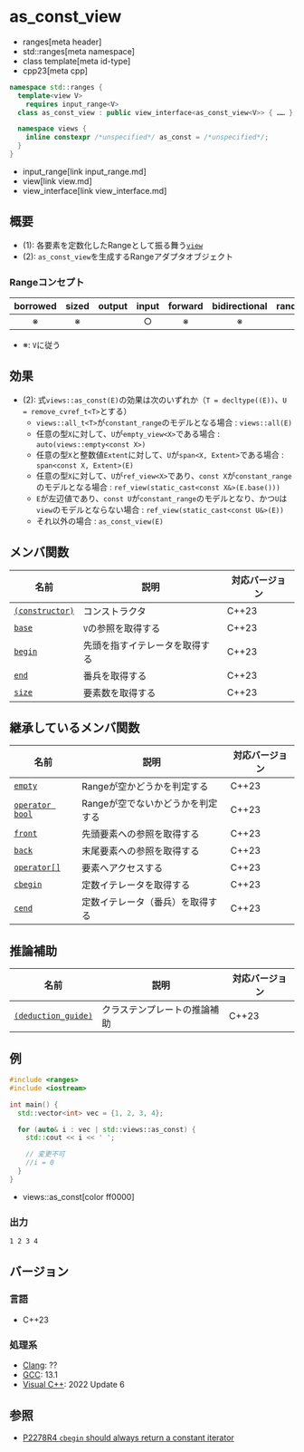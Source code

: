 # as_const_view
* ranges[meta header]
* std::ranges[meta namespace]
* class template[meta id-type]
* cpp23[meta cpp]

```cpp
namespace std::ranges {
  template<view V>
    requires input_range<V>
  class as_const_view : public view_interface<as_const_view<V>> { …… }; // (1)

  namespace views {
    inline constexpr /*unspecified*/ as_const = /*unspecified*/;        // (2)
  }
}
```
* input_range[link input_range.md]
* view[link view.md]
* view_interface[link view_interface.md]

## 概要
- (1): 各要素を定数化したRangeとして振る舞う[`view`](view.md)
- (2): `as_const_view`を生成するRangeアダプタオブジェクト

### Rangeコンセプト

| borrowed | sized | output | input | forward | bidirectional | random_access | contiguous | common | viewable | view |
|:--------:|:-----:|:------:|:-----:|:-------:|:-------------:|:-------------:|:----------:|:------:|:--------:|:----:|
| ※        | ※     |        | ○     | ※       | ※             | ※             | ※          | ※      | ○        | ○    |

- ※: `V`に従う

## 効果

- (2): 式`views::as_const(E)`の効果は次のいずれか（`T = decltype((E))`、`U = remove_cvref_t<T>`とする）
    - `views::all_t<T>`が`constant_range`のモデルとなる場合 : `views::all(E)`
    - 任意の型`X`に対して、`U`が`empty_view<X>`である場合 : `auto(views::empty<const X>)`
    - 任意の型`X`と整数値`Extent`に対して、`U`が`span<X, Extent>`である場合 : `span<const X, Extent>(E)`
    - 任意の型`X`に対して、`U`が`ref_view<X>`であり、`const X`が`constant_range`のモデルとなる場合 : `ref_view(static_cast<const X&>(E.base()))`
    - `E`が左辺値であり、`const U`が`constant_range`のモデルとなり、かつ`U`は`view`のモデルとならない場合 : `ref_view(static_cast<const U&>(E))`
    - それ以外の場合 : `as_const_view(E)`

## メンバ関数

| 名前                                             | 説明                             | 対応バージョン |
|--------------------------------------------------|----------------------------------|----------------|
| [`(constructor)`](as_const_view/op_constructor.md)  | コンストラクタ                   | C++23          |
| [`base`](as_const_view/base.md)                     | `V`の参照を取得する              | C++23          |
| [`begin`](as_const_view/begin.md.nolink)                   | 先頭を指すイテレータを取得する   | C++23          |
| [`end`](as_const_view/end.md.nolink)                       | 番兵を取得する                   | C++23          |
| [`size`](as_const_view/size.md.nolink)                     | 要素数を取得する                 | C++23          |

## 継承しているメンバ関数

| 名前                                         | 説明                              | 対応バージョン |
|----------------------------------------------|----------------------------------|----------------|
| [`empty`](view_interface/empty.md)           | Rangeが空かどうかを判定する         | C++23          |
| [`operator bool`](view_interface/op_bool.md) | Rangeが空でないかどうかを判定する    | C++23          |
| [`front`](view_interface/front.md)           | 先頭要素への参照を取得する           | C++23          |
| [`back`](view_interface/back.md)             | 末尾要素への参照を取得する           | C++23          |
| [`operator[]`](view_interface/op_at.md)      | 要素へアクセスする                  | C++23          |
| [`cbegin`](view_interface/cbegin.md)         | 定数イテレータを取得する             | C++23          |
| [`cend`](view_interface/cend.md)             | 定数イテレータ（番兵）を取得する      | C++23          |

## 推論補助

| 名前                                                  | 説明                         | 対応バージョン |
|-------------------------------------------------------|------------------------------|----------------|
| [`(deduction_guide)`](as_const_view/op_deduction_guide.md.nolink) | クラステンプレートの推論補助 | C++23          |

## 例
```cpp example
#include <ranges>
#include <iostream>

int main() {
  std::vector<int> vec = {1, 2, 3, 4};

  for (auto& i : vec | std::views::as_const) {
    std::cout << i << ' ';

    // 変更不可
    //i = 0
  }
}
```
* views::as_const[color ff0000]

### 出力
```
1 2 3 4 
```

## バージョン
### 言語
- C++23

### 処理系
- [Clang](/implementation.md#clang): ??
- [GCC](/implementation.md#gcc): 13.1
- [Visual C++](/implementation.md#visual_cpp): 2022 Update 6

## 参照

- [P2278R4 `cbegin` should always return a constant iterator](https://www.open-std.org/jtc1/sc22/wg21/docs/papers/2022/p2278r4.html)
